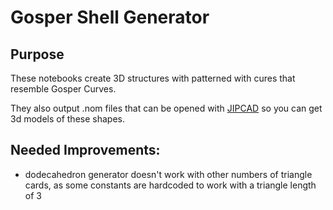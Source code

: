 # Gosper Shell Generator

## Purpose

These notebooks create 3D structures with patterned with cures that resemble Gosper Curves.

They also output .nom files that can be opened with [JIPCAD](https://jipcad.github.io/) so you can get 3d models of these shapes.

## Needed Improvements:
- dodecahedron generator doesn't work with other numbers of triangle cards, as some constants are hardcoded to work with a triangle length of 3